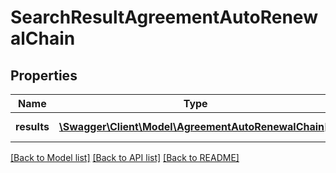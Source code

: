 # SearchResultAgreementAutoRenewalChain

## Properties
Name | Type | Description | Notes
------------ | ------------- | ------------- | -------------
**results** | [**\Swagger\Client\Model\AgreementAutoRenewalChain[]**](AgreementAutoRenewalChain.md) | The search results | [optional] 

[[Back to Model list]](../README.md#documentation-for-models) [[Back to API list]](../README.md#documentation-for-api-endpoints) [[Back to README]](../README.md)


